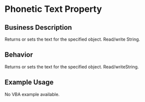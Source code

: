 # Phonetic Text Property

## Business Description
Returns or sets the text for the specified object. Read/write String.

## Behavior
Returns or sets the text for the specified object. Read/writeString.

## Example Usage
No VBA example available.